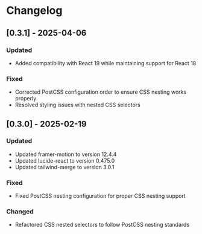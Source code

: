 # Changelog

## [0.3.1] - 2025-04-06

### Updated
- Added compatibility with React 19 while maintaining support for React 18

### Fixed
- Corrected PostCSS configuration order to ensure CSS nesting works properly
- Resolved styling issues with nested CSS selectors

## [0.3.0] - 2025-02-19

### Updated
- Updated framer-motion to version 12.4.4
- Updated lucide-react to version 0.475.0
- Updated tailwind-merge to version 3.0.1

### Fixed
- Fixed PostCSS nesting configuration for proper CSS nesting support

### Changed
- Refactored CSS nested selectors to follow PostCSS nesting standards
